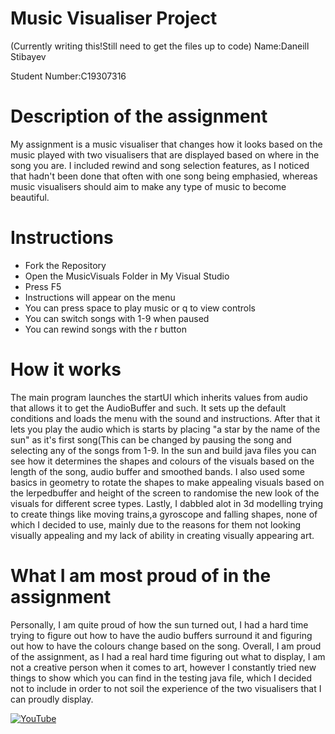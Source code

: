 # Music Visualiser Project

(Currently writing this!Still need to get the files up to code)
Name:Daneill Stibayev

Student Number:C19307316 

# Description of the assignment

My assignment is a music visualiser that changes how it looks based on the music played with two visualisers that are displayed based on where in the song you are. 
I included rewind and song selection features, as I noticed that
hadn't been done that often with one song being emphasied, whereas music visualisers should aim to make any type of music to become beautiful.

# Instructions

- Fork the Repository
- Open the MusicVisuals Folder in My Visual Studio 
- Press F5
- Instructions will appear on the menu
- You can press space to play music or q to view controls
- You can switch songs with 1-9 when paused 
- You can rewind songs with the r button


# How it works

The main program launches the startUI which inherits values from audio that allows it to get the AudioBuffer and such. It sets up the default conditions and loads the menu with the sound
and instructions. After that it lets you play the audio which is starts by placing "a star by the name of the sun" as it's first song(This can be changed by pausing the song and selecting
any of the songs from 1-9. In the sun and build java files you can see how it determines the shapes and colours of the visuals based on the length of the song, audio buffer and smoothed bands.
I also used some basics in geometry to rotate the shapes to make appealing visuals based on the lerpedbuffer and height of the screen to randomise the new look of the visuals for different scree
types. Lastly, I dabbled alot in 3d modelling trying to create things like moving trains,a gyroscope and falling shapes, none of which I decided to use, mainly due to the reasons for them
not looking visually appealing and my lack of ability in creating visually appearing art.

# What I am most proud of in the assignment

Personally, I am quite proud of how the sun turned out, I had a hard time trying to figure out how to have the audio buffers surround it and figuring out 
how to have the colours change based on the song. Overall, I am proud of the assignment, as I had a real hard time figuring out what to display, I am not a creative person when it comes
to art, however I constantly tried new things to show which you can find in the testing java file, 
which I decided not to include in order to not soil the experience of the two visualisers that I can proudly display.


[![YouTube](https://img.youtube.com/vi/eVtPxU9jzoA/hqdefault.jpg)](https://youtu.be/eVtPxU9jzoA)


